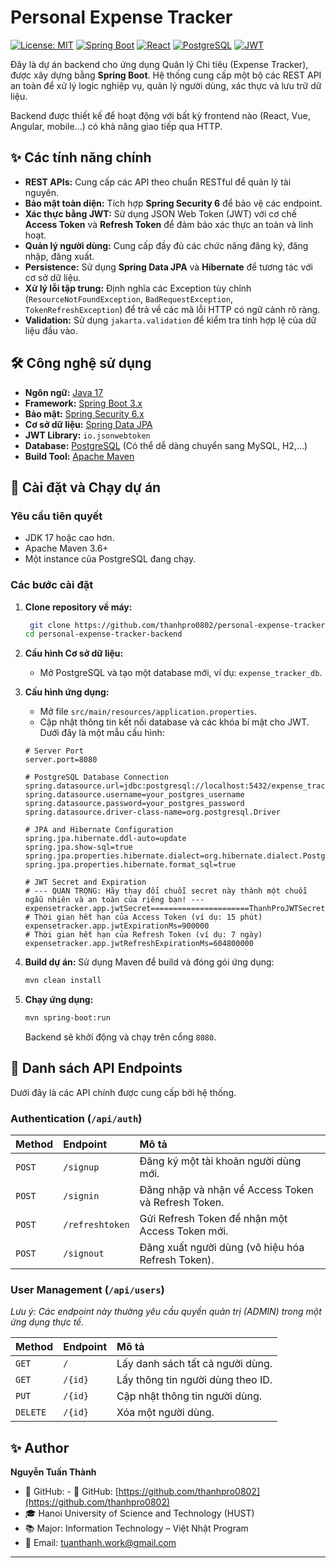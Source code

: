 # Personal Expense Tracker

[![License: MIT](https://img.shields.io/badge/License-MIT-yellow.svg)](https://opensource.org/licenses/MIT)
[![Spring Boot](https://img.shields.io/badge/Spring%20Boot-2.x%20%7C%203.x-6DB33F?logo=springboot)](https://spring.io/projects/spring-boot)
[![React](https://img.shields.io/badge/React-2023-61DAFB?logo=react&logoColor=white)](https://react.dev/)
[![PostgreSQL](https://img.shields.io/badge/PostgreSQL-15-4169E1?logo=postgresql&logoColor=white)](https://www.postgresql.org/)
[![JWT](https://img.shields.io/badge/Authentication-JWT-F0C808?logo=jsonwebtokens&logoColor=white)](https://jwt.io/)

Đây là dự án backend cho ứng dụng Quản lý Chi tiêu (Expense Tracker), được xây dựng bằng **Spring Boot**. Hệ thống cung cấp một bộ các REST API an toàn để xử lý logic nghiệp vụ, quản lý người dùng, xác thực và lưu trữ dữ liệu.

Backend được thiết kế để hoạt động với bất kỳ frontend nào (React, Vue, Angular, mobile...) có khả năng giao tiếp qua HTTP.

## ✨ Các tính năng chính

- **REST APIs:** Cung cấp các API theo chuẩn RESTful để quản lý tài nguyên.
- **Bảo mật toàn diện:** Tích hợp **Spring Security 6** để bảo vệ các endpoint.
- **Xác thực bằng JWT:** Sử dụng JSON Web Token (JWT) với cơ chế **Access Token** và **Refresh Token** để đảm bảo xác thực an toàn và linh hoạt.
- **Quản lý người dùng:** Cung cấp đầy đủ các chức năng đăng ký, đăng nhập, đăng xuất.
- **Persistence:** Sử dụng **Spring Data JPA** và **Hibernate** để tương tác với cơ sở dữ liệu.
- **Xử lý lỗi tập trung:** Định nghĩa các Exception tùy chỉnh (`ResourceNotFoundException`, `BadRequestException`, `TokenRefreshException`) để trả về các mã lỗi HTTP có ngữ cảnh rõ ràng.
- **Validation:** Sử dụng `jakarta.validation` để kiểm tra tính hợp lệ của dữ liệu đầu vào.

## 🛠️ Công nghệ sử dụng

- **Ngôn ngữ:** [Java 17](https://www.oracle.com/java/technologies/javase/jdk17-archive-downloads.html)
- **Framework:** [Spring Boot 3.x](https://spring.io/projects/spring-boot)
- **Bảo mật:** [Spring Security 6.x](https://spring.io/projects/spring-security)
- **Cơ sở dữ liệu:** [Spring Data JPA](https://spring.io/projects/spring-data-jpa)
- **JWT Library:** `io.jsonwebtoken`
- **Database:** [PostgreSQL](https://www.postgresql.org/) (Có thể dễ dàng chuyển sang MySQL, H2,...)
- **Build Tool:** [Apache Maven](https://maven.apache.org/)

## 🚀 Cài đặt và Chạy dự án

### Yêu cầu tiên quyết

- JDK 17 hoặc cao hơn.
- Apache Maven 3.6+
- Một instance của PostgreSQL đang chạy.

### Các bước cài đặt

1.  **Clone repository về máy:**
    ```bash
     git clone https://github.com/thanhpro0802/personal-expense-tracker-backend.git
    cd personal-expense-tracker-backend
    ```

2.  **Cấu hình Cơ sở dữ liệu:**
    - Mở PostgreSQL và tạo một database mới, ví dụ: `expense_tracker_db`.

3.  **Cấu hình ứng dụng:**
    - Mở file `src/main/resources/application.properties`.
    - Cập nhật thông tin kết nối database và các khóa bí mật cho JWT. Dưới đây là một mẫu cấu hình:

    ```properties name=src/main/resources/application.properties
    # Server Port
    server.port=8080

    # PostgreSQL Database Connection
    spring.datasource.url=jdbc:postgresql://localhost:5432/expense_tracker_db
    spring.datasource.username=your_postgres_username
    spring.datasource.password=your_postgres_password
    spring.datasource.driver-class-name=org.postgresql.Driver

    # JPA and Hibernate Configuration
    spring.jpa.hibernate.ddl-auto=update
    spring.jpa.show-sql=true
    spring.jpa.properties.hibernate.dialect=org.hibernate.dialect.PostgreSQLDialect
    spring.jpa.properties.hibernate.format_sql=true

    # JWT Secret and Expiration
    # --- QUAN TRỌNG: Hãy thay đổi chuỗi secret này thành một chuỗi ngẫu nhiên và an toàn của riêng bạn! ---
    expensetracker.app.jwtSecret======================ThanhProJWTSecret======================
    # Thời gian hết hạn của Access Token (ví dụ: 15 phút)
    expensetracker.app.jwtExpirationMs=900000
    # Thời gian hết hạn của Refresh Token (ví dụ: 7 ngày)
    expensetracker.app.jwtRefreshExpirationMs=604800000
    ```

4.  **Build dự án:**
    Sử dụng Maven để build và đóng gói ứng dụng:
    ```bash
    mvn clean install
    ```

5.  **Chạy ứng dụng:**
    ```bash
    mvn spring-boot:run
    ```
    Backend sẽ khởi động và chạy trên cổng `8080`.

## 📖 Danh sách API Endpoints

Dưới đây là các API chính được cung cấp bởi hệ thống.

### **Authentication (`/api/auth`)**

| Method | Endpoint          | Mô tả                                                              |
| :----- | :---------------- | :----------------------------------------------------------------- |
| `POST` | `/signup`         | Đăng ký một tài khoản người dùng mới.                              |
| `POST` | `/signin`         | Đăng nhập và nhận về Access Token và Refresh Token.                |
| `POST` | `/refreshtoken`   | Gửi Refresh Token để nhận một Access Token mới.                    |
| `POST` | `/signout`        | Đăng xuất người dùng (vô hiệu hóa Refresh Token).                  |

### **User Management (`/api/users`)**

_Lưu ý: Các endpoint này thường yêu cầu quyền quản trị (ADMIN) trong một ứng dụng thực tế._

| Method | Endpoint   | Mô tả                                |
| :----- | :--------- | :----------------------------------- |
| `GET`  | `/`        | Lấy danh sách tất cả người dùng.     |
| `GET`  | `/{id}`    | Lấy thông tin người dùng theo ID.    |
| `PUT`  | `/{id}`    | Cập nhật thông tin người dùng.       |
| `DELETE`| `/{id}`   | Xóa một người dùng.                  |

## ✨ Author

**Nguyễn Tuấn Thành**

- 🔗 GitHub: - 🔗 GitHub: [https://github.com/thanhpro0802](https://github.com/thanhpro0802)
- 🎓 Hanoi University of Science and Technology (HUST)
- 📚 Major: Information Technology – Việt Nhật Program
- 📧 Email: tuanthanh.work@gmail.com 

---
